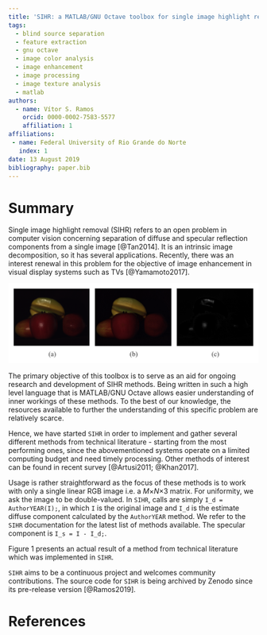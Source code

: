 ```yaml
---
title: 'SIHR: a MATLAB/GNU Octave toolbox for single image highlight removal'
tags:
  - blind source separation
  - feature extraction
  - gnu octave
  - image color analysis
  - image enhancement
  - image processing
  - image texture analysis
  - matlab
authors:
  - name: Vítor S. Ramos
    orcid: 0000-0002-7583-5577
    affiliation: 1
affiliations:
 - name: Federal University of Rio Grande do Norte
   index: 1
date: 13 August 2019
bibliography: paper.bib
---
```


# Summary

Single image highlight removal (SIHR) refers to an open problem in computer vision concerning separation of diffuse and specular reflection components from a single image [@Tan2014]. It is an intrinsic image decomposition, so it has several applications. Recently, there was an interest renewal in this problem for the objective of image enhancement in visual display systems such as TVs [@Yamamoto2017].

![Example decomposition. (a\) Input, (b\) diffuse, and (c\) specular reflection components](figures/example.png)

The primary objective of this toolbox is to serve as an aid for ongoing research and development of SIHR methods. Being written in such a high level language that is MATLAB/GNU Octave allows easier understanding of inner workings of these methods. To the best of our knowledge, the resources available to further the understanding of this specific problem are relatively scarce.

Hence, we have started ``SIHR`` in order to implement and gather several different methods from technical literature - starting from the most performing ones, since the abovementioned systems operate on a limited computing budget and need timely processing. Other methods of interest can be found in recent survey [@Artusi2011; @Khan2017].

Usage is rather straightforward as the focus of these methods is to work with only a single linear RGB image i.e. a *M*×*N*×3 matrix. For uniformity, we ask the image to be double-valued. In ``SIHR``, calls are simply ``I_d = AuthorYEAR(I);``, in which ``I`` is the original image and ``I_d`` is the estimate diffuse component calculated by the ``AuthorYEAR`` method. We refer to the ``SIHR`` documentation for the latest list of methods available. The specular component is ``I_s = I - I_d;``.

Figure 1 presents an actual result of a method from technical literature which was implemented in ``SIHR``.

``SIHR`` aims to be a continuous project and welcomes community contributions. The source code for ``SIHR`` is being archived by Zenodo since its pre-release version [@Ramos2019].

# References
